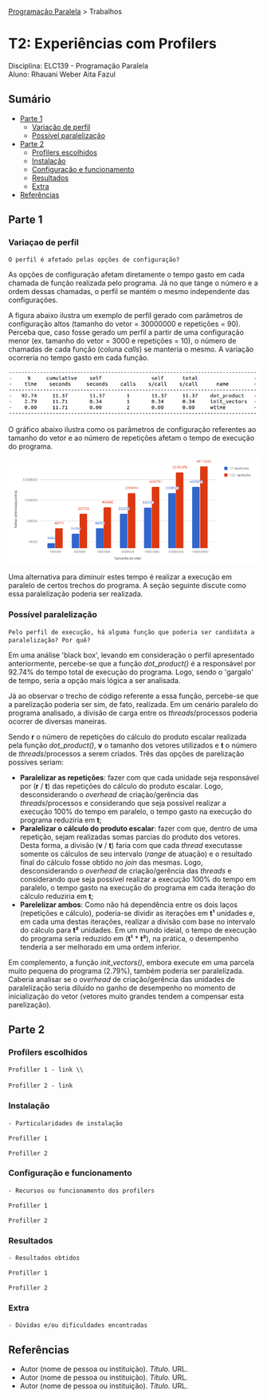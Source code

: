 [Programação Paralela](https://github.com/AndreaInfUFSM/elc139-2018a) > Trabalhos

# T2: Experiências com Profilers

Disciplina: ELC139 - Programação Paralela <br/>
Aluno: Rhauani Weber Aita Fazul

## Sumário

- [Parte 1](#parte-1)
	- [Variação de perfil](#variacao)
	- [Possível paralelização](#paralelizacao)
- [Parte 2](#parte-2)
	- [Profilers escolhidos](#profilers-escolhidos)
	- [Instalação](#instalacao)
	- [Configuração e funcionamento](#config)
	- [Resultados](#resultados)
	- [Extra](#extra)
- [Referências](#referencias)

<!-- PARTE 1 -->
## Parte 1 

<a name="variacao"></a>
### Variaçao de perfil 
```
O perfil é afetado pelas opções de configuração?
```

As opções de configuração afetam diretamente o tempo gasto em cada chamada de função realizada pelo programa. Já no que tange o número e a ordem dessas chamadas, o perfil se mantém o mesmo independente das configurações. 

A figura abaixo ilustra um exemplo de perfil gerado com parâmetros de configuração altos (tamanho do vetor = 30000000 e repetições = 90). Perceba que, caso fosse gerado um perfil a partir de uma configuração menor (ex. tamanho do vetor = 3000 e repetições = 10), o número de chamadas de cada função (coluna <i>calls</i>) se manteria o mesmo. A variação ocorreria no tempo gasto em cada função.

![Exemplo de perfil gerado.](https://raw.githubusercontent.com/rwfazul/elc139-2018a/master/trabalhos/t2/imagens/dotprod_seq-exemploPerfil.png)

O gráfico abaixo ilustra como os parâmetros de configuração referentes ao tamanho do vetor e ao número de repetições afetam o tempo de execução do programa.

![Tempo gasto pelo programa com diferentes configurações.](https://raw.githubusercontent.com/rwfazul/elc139-2018a/master/trabalhos/t2/imagens/dotprod_seq-graficoTempos.png)

Uma alternativa para diminuir estes tempo é realizar a execução em paralelo de certos trechos do programa. A seção seguinte discute como essa paralelização poderia ser realizada.
	
<a name="paralelizacao"></a>	
### Possível paralelização 
```
Pelo perfil de execução, há alguma função que poderia ser candidata a paralelização? Por quê?
```
Em uma análise 'black box', levando em consideração o perfil apresentado anteriormente, percebe-se que a função <i>dot_product()</i> é a responsável por 92.74% do tempo total de execução do programa. Logo, sendo o 'gargalo' de tempo, seria a opção mais lógica a ser analisada.

Já ao observar o trecho de código referente a essa função, percebe-se que a parelização poderia ser sim, de fato, realizada. Em um cenário paralelo do programa analisado, a divisão de carga entre os <i>threads</i>/processos poderia ocorrer de diversas maneiras.

Sendo **r** o número de repetições do cálculo do produto escalar realizada pela função <i>dot_product()</i>, **v** o tamanho dos vetores utilizados e **t** o número de <i>threads</i>/processos a serem criados. Três das opções de parelização possíves seriam:

- **Paralelizar as repetições**: fazer com que cada unidade seja responsável por (**r** / **t**) das repetições do cálculo do produto escalar. Logo, desconsiderando o <i>overhead</i> de criação/gerência das <i>threads</i>/processos e considerando que seja possível realizar a execução 100% do tempo em paralelo, o tempo gasto na execução do programa reduziria em **t**;
- **Paralelizar o cálculo do produto escalar**: fazer com que, dentro de uma repetição, sejam realizadas somas parcias do produto dos vetores. Desta forma, a divisão (**v** / **t**) faria com que cada <i>thread</i> executasse somente os cálculos de seu intervalo (<i>range</i> de atuação) e o resultado final do cálculo fosse obtido no <i>join</i> das mesmas. Logo, desconsiderando o <i>overhead</i> de criação/gerência das <i>threads</i> e considerando que seja possível realizar a execução 100% do tempo em paralelo, o tempo gasto na execução do programa em cada iteração do cálculo reduziria em **t**;
- **Parelelizar ambos**: Como não há dependência entre os dois laços (repetições e cálculo), poderia-se dividir as iterações em **t¹** unidades e, em cada uma destas iterações, realizar a divisão com base no intervalo do cálculo para **t²** unidades. Em um mundo ideial, o tempo de execução do programa seria reduzido em (**t¹** * **t²**), na prática, o desempenho tenderia a ser melhorado em uma ordem inferior.

Em complemento, a função <i>init_vectors()</i>, embora execute em uma parcela muito pequena do programa (2.79%), também poderia ser paralelizada. Caberia analisar se o <i>overhead</i> de criação/gerência das unidades de paralelização seria diluído no ganho de desempenho no momento de inicialização do vetor (vetores muito grandes tendem a compensar esta parelização). 

   
<!-- PARTE 2 -->
## Parte 2

### Profilers escolhidos
```
Profiller 1 - link \\

Profiller 2 - link
```

<a name="instalacao"></a>
### Instalação 
	- Particularidades de instalação
```
Profiller 1
```

```
Profiller 2
```

<a name="config"></a>
### Configuração e funcionamento 
	- Recursos ou funcionamento dos profilers
```
Profiller 1
```

```
Profiller 2
```

### Resultados
	- Resultados obtidos
```
Profiller 1
```

```
Profiller 2
```

### Extra
	- Dúvidas e/ou dificuldades encontradas

<!-- REFERÊNCIAS -->
<a name="referencias"></a>
## Referências 
- Autor (nome de pessoa ou instituição). <i>Título.</i> URL.
- Autor (nome de pessoa ou instituição). <i>Título.</i> URL.
- Autor (nome de pessoa ou instituição). <i>Título.</i> URL.
